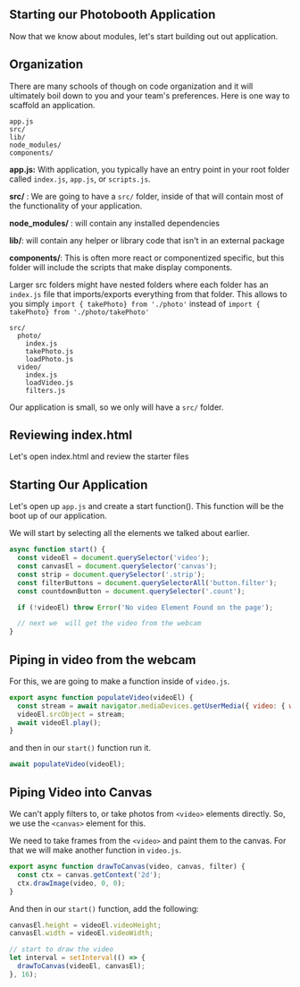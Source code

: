 ## Starting our Photobooth Application

Now that we know about modules, let's start building out out application.

## Organization

There are many schools of though on code organization and it will ultimately boil down to you and your team's preferences. Here is one way to scaffold an application.

```
app.js
src/
lib/
node_modules/
components/
```

**app.js:** With application, you typically have an entry point in your root folder called `index.js`, `app.js`, or `scripts.js`.

**src/** : We are going to have a `src/` folder, inside of that will contain most of the functionality of your application.

**node_modules/** : will contain any installed dependencies

**lib/**: will contain any helper or library code that isn't in an external package

**components/**: This is often more react or componentized specific, but this folder will include the scripts that make display components.


Larger src folders might have nested folders where each folder has an `index.js` file that imports/exports everything from that folder. This allows to you simply `import { takePhoto} from './photo'` instead of `import { takePhoto} from './photo/takePhoto'`

```
src/
  photo/
    index.js
    takePhoto.js
    loadPhoto.js
  video/
    index.js
    loadVideo.js
    filters.js
```

Our application is small, so we only will have a `src/` folder.

## Reviewing index.html

Let's open index.html and review the starter files

## Starting Our Application

Let's open up `app.js` and create a start function(). This function will be the boot up of our application.

We will start by selecting all the elements we talked about earlier.

```js
async function start() {
  const videoEl = document.querySelector('video');
  const canvasEl = document.querySelector('canvas');
  const strip = document.querySelector('.strip');
  const filterButtons = document.querySelectorAll('button.filter');
  const countdownButton = document.querySelector('.count');

  if (!videoEl) throw Error('No video Element Found on the page');

  // next we  will get the video from the webcam
}
```

## Piping in video from the webcam

For this, we are going to make a function inside of `video.js`.

```js
export async function populateVideo(videoEl) {
  const stream = await navigator.mediaDevices.getUserMedia({ video: { width: 1280, height: 720 } });
  videoEl.srcObject = stream;
  await videoEl.play();
}
```

and then in our `start()`  function run it.

```js
await populateVideo(videoEl);
```

## Piping Video into Canvas

We can't apply filters to, or take photos from `<video>` elements directly. So, we use the `<canvas>` element for this.

We need to take frames from the `<video>` and paint them to the canvas. For that we will make another function in `video.js`.

```js
export async function drawToCanvas(video, canvas, filter) {
  const ctx = canvas.getContext('2d');
  ctx.drawImage(video, 0, 0);
}
```

And then in our `start()` function, add the following:

```js
canvasEl.height = videoEl.videoHeight;
canvasEl.width = videoEl.videoWidth;

// start to draw the video
let interval = setInterval(() => {
  drawToCanvas(videoEl, canvasEl);
}, 16);
```
